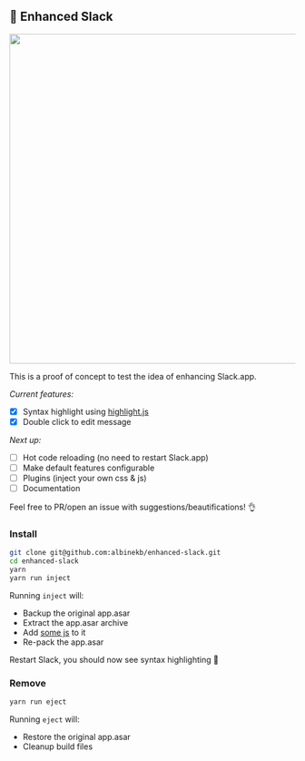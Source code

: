 ## 🌴 Enhanced Slack

<img src="https://cloud.githubusercontent.com/assets/5027156/22395478/17fc8a44-e540-11e6-898d-38cbad70ff4e.png" width="581">

This is a proof of concept to test the idea of enhancing Slack.app.

*Current features:*
- [x] Syntax highlight using [highlight.js](https://highlightjs.org)
- [x] Double click to edit message

*Next up:*
- [ ] Hot code reloading (no need to restart Slack.app)
- [ ] Make default features configurable
- [ ] Plugins (inject your own css & js)
- [ ] Documentation

Feel free to PR/open an issue with suggestions/beautifications! 👌

### Install
```sh
git clone git@github.com:albinekb/enhanced-slack.git
cd enhanced-slack
yarn
yarn run inject
```

Running `inject` will:
- Backup the original app.asar
- Extract the app.asar archive
- Add [some js](https://github.com/albinekb/enhanced-slack/blob/master/inject.js) to it
- Re-pack the app.asar

Restart Slack, you should now see syntax highlighting 💅

### Remove
```sh
yarn run eject
```
Running `eject` will:
- Restore the original app.asar
- Cleanup build files
